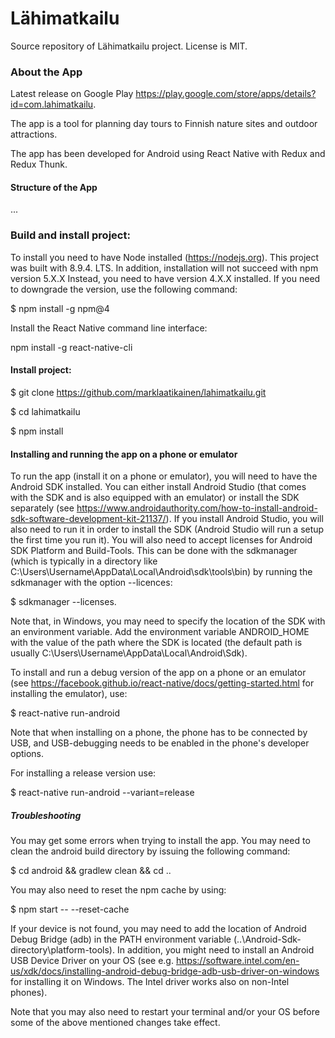 # Lähimatkailu

Source repository of Lähimatkailu project. License is MIT.

### About the App

Latest release on Google Play https://play.google.com/store/apps/details?id=com.lahimatkailu.

The app is a tool for planning day tours to Finnish nature sites and outdoor attractions.

The app has been developed for Android using React Native with Redux and Redux Thunk. 

#### Structure of the App

...

### Build and install project:

To install you need to have Node installed (https://nodejs.org). This project was built with 8.9.4. LTS. In addition, installation will not succeed with npm version 5.X.X Instead, you need to have version 4.X.X installed. If you need to downgrade the version, use the following command:

$ npm install -g npm@4

Install the React Native command line interface:

npm install -g react-native-cli

#### Install project:

$ git clone https://github.com/marklaatikainen/lahimatkailu.git

$ cd lahimatkailu

$ npm install

#### Installing and running the app on a phone or emulator

To run the app (install it on a phone or emulator), you will need to have the Android SDK installed. You can either install Android Studio (that comes with the SDK and is also equipped with an emulator) or install the SDK separately (see https://www.androidauthority.com/how-to-install-android-sdk-software-development-kit-21137/). If you install Android Studio, you will also need to run it in order to install the SDK (Android Studio will run a setup the first time you run it). You will also need to accept licenses for Android SDK Platform and Build-Tools. This can be done with the sdkmanager (which is typically in a directory like C:\Users\Username\AppData\Local\Android\sdk\tools\bin) by running the sdkmanager with the option --licences: 

$ sdkmanager --licenses.

Note that, in Windows, you may need to specify the location of the SDK with an environment variable. Add the environment variable ANDROID_HOME with the value of the path where the SDK is located (the default path is usually C:\Users\Username\AppData\Local\Android\Sdk). 

To install and run a debug version of the app on a phone or an emulator (see https://facebook.github.io/react-native/docs/getting-started.html for installing the emulator), use: 

$ react-native run-android

Note that when installing on a phone, the phone has to be connected by USB, and USB-debugging needs to be enabled in the phone's developer options.

For installing a release version use:

$ react-native run-android --variant=release

##### Troubleshooting

You may get some errors when trying to install the app. You may need to clean the android build directory by issuing the following command:

$ cd android && gradlew clean && cd ..

You may also need to reset the npm cache by using:

$ npm start -- --reset-cache

If your device is not found, you may need to add the location of Android Debug Bridge (adb) in the PATH environment variable (..\Android-Sdk-directory\platform-tools). In addition, you might need to install an Android USB Device Driver on your OS (see e.g.  https://software.intel.com/en-us/xdk/docs/installing-android-debug-bridge-adb-usb-driver-on-windows for installing it on Windows. The Intel driver works also on non-Intel phones).

Note that you may also need to restart your terminal and/or your OS before some of the above mentioned changes take effect.
